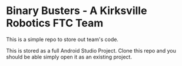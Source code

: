 # Binary Busters - A Kirksville Robotics FTC Team
This is a simple repo to store out team's code.

This is stored as a full Android Studio Project.
Clone this repo and you should be able simply open it as an existing project.
